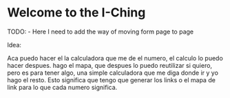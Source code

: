 # Welcome to the I-Ching

TODO: 
    - Here I need to add the way of moving form page to page

Idea:

Aca puedo hacer el la calculadora que me de el numero, el calculo lo puedo hacer despues.
hago el mapa, que despues lo puedo reutilizar si quiero, pero es para tener algo, una
simple calculadora que me diga donde ir y yo hago el resto. Esto significa que tengo que generar los links o el mapa de link para lo que cada numero significa.
